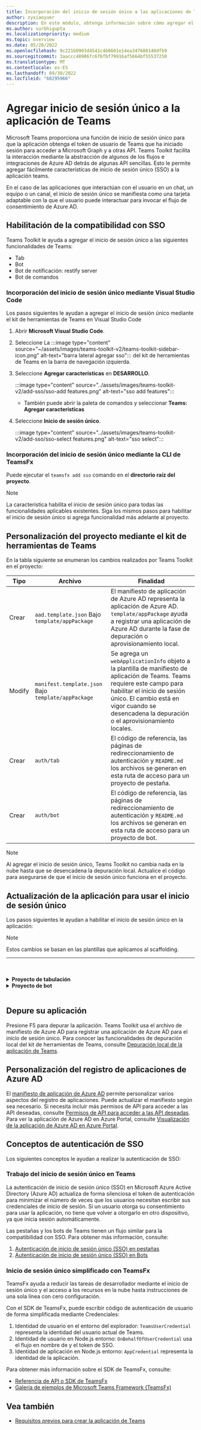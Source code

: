 ```yaml
---
title: Incorporación del inicio de sesión único a las aplicaciones de Teams
author: zyxiaoyuer
description: En este módulo, obtenga información sobre cómo agregar el inicio de sesión único (SSO) de Teams Toolkit, habilitar la compatibilidad con SSO y actualizar la aplicación para que use el inicio de sesión único
ms.author: surbhigupta
ms.localizationpriority: medium
ms.topic: overview
ms.date: 05/20/2022
ms.openlocfilehash: 9c221b0903d4541c4b0601e14ea347680140dfb9
ms.sourcegitcommit: 3aaccc48906fc6f6fbf79916af5664bf55537250
ms.translationtype: MT
ms.contentlocale: es-ES
ms.lasthandoff: 09/30/2022
ms.locfileid: "68295966"
---
```

# <a name="add-single-sign-on-to-teams-app"></a>Agregar inicio de sesión único a la aplicación de Teams

Microsoft Teams proporciona una función de inicio de sesión único para que la aplicación obtenga el token de usuario de Teams que ha iniciado sesión para acceder a Microsoft Graph y a otras API. Teams Toolkit facilita la interacción mediante la abstracción de algunos de los flujos e integraciones de Azure AD detrás de algunas API sencillas. Esto le permite agregar fácilmente características de inicio de sesión único (SSO) a la aplicación teams.

En el caso de las aplicaciones que interactúan con el usuario en un chat, un equipo o un canal, el inicio de sesión único se manifiesta como una tarjeta adaptable con la que el usuario puede interactuar para invocar el flujo de consentimiento de Azure AD.

## <a name="enable-sso-support"></a>Habilitación de la compatibilidad con SSO

Teams Toolkit le ayuda a agregar el inicio de sesión único a las siguientes funcionalidades de Teams:

* Tab
* Bot
* Bot de notificación: restify server
* Bot de comandos

### <a name="add-sso-using-visual-studio-code"></a>Incorporación del inicio de sesión único mediante Visual Studio Code

Los pasos siguientes le ayudan a agregar el inicio de sesión único mediante el kit de herramientas de Teams en Visual Studio Code

1. Abrir **Microsoft Visual Studio Code**.
2. Seleccione La :::image type="content" source="~/assets/images/teams-toolkit-v2/teams-toolkit-sidebar-icon.png" alt-text="barra lateral agregar sso"::: del kit de herramientas de Teams en la barra de navegación izquierda.
3. Seleccione **Agregar características** en **DESARROLLO**.

    :::image type="content" source="../assets/images/teams-toolkit-v2/add-sso/sso-add features.png" alt-text="sso add features":::

    * También puede abrir la paleta de comandos y seleccionar **Teams: Agregar características**

4. Seleccione **Inicio de sesión único**.

    :::image type="content" source="../assets/images/teams-toolkit-v2/add-sso/sso-select features.png" alt-text="sso select":::

### <a name="add-sso-using-teamsfx-cli"></a>Incorporación del inicio de sesión único mediante la CLI de TeamsFx

Puede ejecutar el `teamsfx add sso` comando en el **directorio raíz del proyecto**.

> [!Note]
> La característica habilita el inicio de sesión único para todas las funcionalidades aplicables existentes. Siga los mismos pasos para habilitar el inicio de sesión único si agrega funcionalidad más adelante al proyecto.

## <a name="customize-your-project-using-teams-toolkit"></a>Personalización del proyecto mediante el kit de herramientas de Teams

En la tabla siguiente se enumeran los cambios realizados por Teams Toolkit en el proyecto:

   |**Tipo**|**Archivo**|**Finalidad**|
   |--------|--------|-----------|
   |Crear|`aad.template.json` Bajo `template/appPackage`|El manifiesto de aplicación de Azure AD representa la aplicación de Azure AD. `template/appPackage` ayuda a registrar una aplicación de Azure AD durante la fase de depuración o aprovisionamiento local.|
   |Modify|`manifest.template.json` Bajo `template/appPackage`|Se agrega un `webApplicationInfo` objeto a la plantilla de manifiesto de aplicación de Teams. Teams requiere este campo para habilitar el inicio de sesión único. El cambio está en vigor cuando se desencadena la depuración o el aprovisionamiento locales.|
   |Crear|`auth/tab`|El código de referencia, las páginas de redireccionamiento de autenticación y `README.md` los archivos se generan en esta ruta de acceso para un proyecto de pestaña.|
   |Crear|`auth/bot`|El código de referencia, las páginas de redireccionamiento de autenticación y `README.md` los archivos se generan en esta ruta de acceso para un proyecto de bot.|

> [!Note]
> Al agregar el inicio de sesión único, Teams Toolkit no cambia nada en la nube hasta que se desencadena la depuración local. Actualice el código para asegurarse de que el inicio de sesión único funciona en el proyecto.

## <a name="update-your-application-to-use-sso"></a>Actualización de la aplicación para usar el inicio de sesión único

Los pasos siguientes le ayudan a habilitar el inicio de sesión único en la aplicación:

> [!NOTE]
> Estos cambios se basan en las plantillas que aplicamos al scaffolding.

---
<br>
<br><details>
<summary><b>Proyecto de tabulación </b></summary>

1. Copie `auth-start.html` y `auth-end.htm`** en la carpeta en `auth/public` `tabs/public/`. Teams Toolkit registra estos dos puntos de conexión en Azure AD para el flujo de redireccionamiento de Azure AD.

2. Copie `sso` la carpeta en `auth/tab` en `tabs/src/sso/`.

    * `InitTeamsFx`: el archivo implementa una función que inicializa el SDK de TeamsFx y abre `GetUserProfile` el componente después de inicializar el SDK.

    * `GetUserProfile`: el archivo implementa una función que llama a Microsoft Graph API para obtener información del usuario.

3. Ejecute `npm install @microsoft/teamsfx-react` en `tabs/`.

4. Agregue las líneas siguientes a `tabs/src/components/sample/Welcome.tsx` para importar `InitTeamsFx`:

    ```Bash

    import { InitTeamsFx } from "../../sso/InitTeamsFx";

    ```

5. Reemplace la línea siguiente:

   `<AddSSO />` con `<InitTeamsFx />` para reemplazar el `AddSso` componente por `InitTeamsFx` el componente.

</details>
<details>
<summary><b>Proyecto de bot </b></summary>

#### <a name="set-up-the-azure-ad-redirects"></a>Configuración de las redirecciones de Azure AD

1. Mueva la `auth/bot/public` carpeta a `bot/src`. Esta carpeta contiene páginas HTML que hospeda la aplicación bot. Cuando se inicia el flujo de inicio de sesión único con Azure AD, redirige al usuario a las páginas HTML.
1. Modifique para `bot/src/index` agregar las rutas adecuadas `restify` a las páginas HTML.

    ```ts
    const path = require("path");

    server.get(
        "/auth-*.html",
        restify.plugins.serveStatic({
            directory: path.join(__dirname, "public"),
        })
    );
    ```

#### <a name="update-your-app"></a>Actualizar la aplicación

El controlador de `ProfileSsoCommandHandler` comandos sso usa un token de Azure AD para llamar a Microsoft Graph. Este token se obtiene mediante el token de usuario de Teams que ha iniciado sesión. El flujo se reúne en un cuadro de diálogo que muestra un cuadro de diálogo de consentimiento si es necesario.

1. Mueva el `profileSsoCommandHandler` archivo de la `auth/bot/sso` carpeta a `bot/src`. `ProfileSsoCommandHandler` class es un controlador de comandos sso para obtener información del usuario con el token de SSO, seguir este método y crear su propio controlador de comandos sso.
1. Abra el `package.json` archivo y asegúrese de que la versión del SDK de teamsfx >= 1.2.0
1. Ejecute el comando en `bot` la `npm install isomorphic-fetch --save` carpeta .
1. Para el script ts, ejecute el comando en `bot` la `npm install copyfiles --save-dev` carpeta y reemplace las líneas siguientes en `package.json`:

    ```json
    "build": "tsc --build && shx cp -r ./src/adaptiveCards ./lib/src",
    ```

    Con

    ```json
    "build": "tsc --build && shx cp -r ./src/adaptiveCards ./lib/src && copyfiles src/public/*.html lib/",
    ```

    Esto copia las páginas HTML que se usan para la redirección de autenticación al compilar el proyecto de bot.

1. Para que el flujo de consentimiento de SSO funcione, reemplace el código siguiente en el `bot/src/index` archivo:

    ```ts
    server.post("/api/messages", async (req, res) => {
        await commandBot.requestHandler(req, res);
    });
    ```

    Con

    ```ts
    server.post("/api/messages", async (req, res) => {
        await commandBot.requestHandler(req, res).catch((err) => {
            // Error message including "412" means it is waiting for user's consent, which is a normal process of SSO, sholdn't throw this error.
            if (!err.message.includes("412")) {
                throw err;
            }
        });
    });
    ```

1. Reemplace las opciones de, por `ConversationBot` ejemplo, en `bot/src/internal/initialize` para agregar la configuración de SSO y el controlador de comandos sso:

    ```ts
    export const commandBot = new ConversationBot({
        ...
        command: {
            enabled: true,
            commands: [new HelloWorldCommandHandler()],
        },
    });
    ```

    Con

    ```ts
    import { ProfileSsoCommandHandler } from "../profileSsoCommandHandler";

    export const commandBot = new ConversationBot({
        ...
        // To learn more about ssoConfig, please refer teamsfx sdk document: https://docs.microsoft.com/microsoftteams/platform/toolkit/teamsfx-sdk
        ssoConfig: {
            aad :{
                scopes:["User.Read"],
            },
        },
        command: {
            enabled: true,
            commands: [new HelloWorldCommandHandler() ],
            ssoCommands: [new ProfileSsoCommandHandler()],
        },
    });
    ```

1. Registre el comando en el manifiesto de aplicación de Teams. Abra `templates/appPackage/manifest.template.json`y agregue las siguientes líneas en `commands` en `commandLists` del bot:

    ```json
    {
        "title": "profile",
        "description": "Show user profile using Single Sign On feature"
    }
    ```

#### <a name="add-a-new-sso-command-to-the-bot-optional"></a>Adición de un nuevo comando sso al bot (opcional)

Después de agregar correctamente el inicio de sesión único en el proyecto, puede agregar un nuevo comando sso.

1. Cree un nuevo archivo como `photoSsoCommandHandler.ts` o `photoSsoCommandHandler.js` en `bot/src/` y agregue su propio controlador de comandos de SSO para llamar a Graph API:

    ```TypeScript
    // for TypeScript:
    import { Activity, TurnContext, ActivityTypes } from "botbuilder";
    import "isomorphic-fetch";
    import {
        CommandMessage,
        TriggerPatterns,
        TeamsFx,
        createMicrosoftGraphClient,
        TeamsFxBotSsoCommandHandler,
        TeamsBotSsoPromptTokenResponse,
    } from "@microsoft/teamsfx";

    export class PhotoSsoCommandHandler implements TeamsFxBotSsoCommandHandler {
        triggerPatterns: TriggerPatterns = "photo";

        async handleCommandReceived(
            context: TurnContext,
            message: CommandMessage,
            tokenResponse: TeamsBotSsoPromptTokenResponse,
        ): Promise<string | Partial<Activity> | void> {
            await context.sendActivity("Retrieving user information from Microsoft Graph ...");

            const teamsfx = new TeamsFx().setSsoToken(tokenResponse.ssoToken);

            const graphClient = createMicrosoftGraphClient(teamsfx, ["User.Read"]);

            let photoUrl = "";
            try {
                const photo = await graphClient.api("/me/photo/$value").get();
                const arrayBuffer = await photo.arrayBuffer();
                const buffer=Buffer.from(arrayBuffer, 'binary');
                photoUrl = "data:image/png;base64," + buffer.toString("base64");
            } catch {
                // Could not fetch photo from user's profile, return empty string as placeholder.
            }
            if (photoUrl) {
                const photoMessage: Partial<Activity> = {
                    type: ActivityTypes.Message, 
                    text: 'This is your photo:', 
                    attachments: [
                        {
                            name: 'photo.png',
                            contentType: 'image/png',
                            contentUrl: photoUrl
                        }
                    ]
                };
                return photoMessage;
            } else {
                return "Could not retrieve your photo from Microsoft Graph. Please make sure you have uploaded your photo.";
            }
        }
    }
    ```

    ```javascript
    // for JavaScript:
    const { ActivityTypes } = require("botbuilder");
    require("isomorphic-fetch");
    const { createMicrosoftGraphClient, TeamsFx } = require("@microsoft/teamsfx");

    class PhotoSsoCommandHandler {
        triggerPatterns = "photo";

        async handleCommandReceived(context, message, tokenResponse) {
            await context.sendActivity("Retrieving user information from Microsoft Graph ...");

            const teamsfx = new TeamsFx().setSsoToken(tokenResponse.ssoToken);

            const graphClient = createMicrosoftGraphClient(teamsfx, ["User.Read"]);
        
            let photoUrl = "";
            try {
                const photo = await graphClient.api("/me/photo/$value").get();
                const arrayBuffer = await photo.arrayBuffer();
                const buffer=Buffer.from(arrayBuffer, 'binary');
                photoUrl = "data:image/png;base64," + buffer.toString("base64");
            } catch {
            // Could not fetch photo from user's profile, return empty string as placeholder.
            }
            if (photoUrl) {
                const photoMessage = {
                    type: ActivityTypes.Message, 
                    text: 'This is your photo:', 
                    attachments: [
                        {
                            name: 'photo.png',
                            contentType: 'image/png',
                            contentUrl: photoUrl
                        }
                    ]
                };
                return photoMessage;
            } else {
                return "Could not retrieve your photo from Microsoft Graph. Please make sure you have uploaded your photo.";
            }
        }
    }

    module.exports = {
        PhotoSsoCommandHandler,
    };

    ```

1. Agregue `PhotoSsoCommandHandler` una instancia a la `ssoCommands` matriz en `bot/src/internal/initialize.ts`:

    ```ts
    // for TypeScript:
    import { PhotoSsoCommandHandler } from "../photoSsoCommandHandler";

    export const commandBot = new ConversationBot({
        ...
        command: {
            ...
            ssoCommands: [new ProfileSsoCommandHandler(), new PhotoSsoCommandHandler()],
        },
    });
    ```

    ```javascript
    // for JavaScript:
    ...
    const { PhotoSsoCommandHandler } = require("../photoSsoCommandHandler");

    const commandBot = new ConversationBot({
        ...
        command: {
            ...
            ssoCommands: [new ProfileSsoCommandHandler(), new PhotoSsoCommandHandler()]
        },
    });
    ...

    ```

1. Registre el comando en el manifiesto de aplicación de Teams. Abra `templates/appPackage/manifest.template.json`y agregue las siguientes líneas en `commands` en `commandLists` del bot:

    ```JSON

    {
        "title": "photo",
        "description": "Show user photo using Single Sign On feature"
    }

    ```

</details>
<br>

## <a name="debug-your-application"></a>Depure su aplicación

Presione F5 para depurar la aplicación. Teams Toolkit usa el archivo de manifiesto de Azure AD para registrar una aplicación de Azure AD para el inicio de sesión único. Para conocer las funcionalidades de depuración local del kit de herramientas de Teams, consulte [Depuración local de la aplicación de Teams](debug-local.md).

## <a name="customize-azure-ad-application-registration"></a>Personalización del registro de aplicaciones de Azure AD

El [manifiesto de aplicación de Azure AD](/azure/active-directory/develop/reference-app-manifest) permite personalizar varios aspectos del registro de aplicaciones. Puede actualizar el manifiesto según sea necesario. Si necesita incluir más permisos de API para acceder a las API deseadas, consulte [Permisos de API para acceder a las API deseadas](https://github.com/OfficeDev/TeamsFx/wiki/#customize-aad-manifest-template).
Para ver la aplicación de Azure AD en Azure Portal, consulte [Visualización de la aplicación de Azure AD en Azure Portal](https://github.com/OfficeDev/TeamsFx/wiki/Manage-AAD-application-in-Teams-Toolkit#How-to-view-the-AAD-app-on-the-Azure-portal).

## <a name="sso-authentication-concepts"></a>Conceptos de autenticación de SSO

Los siguientes conceptos le ayudan a realizar la autenticación de SSO:

### <a name="working-of-sso-in-teams"></a>Trabajo del inicio de sesión único en Teams

La autenticación de inicio de sesión único (SSO) en Microsoft Azure Active Directory (Azure AD) actualiza de forma silenciosa el token de autenticación para minimizar el número de veces que los usuarios necesitan escribir sus credenciales de inicio de sesión. Si un usuario otorga su consentimiento para usar la aplicación, no tiene que volver a otorgarlo en otro dispositivo, ya que inicia sesión automáticamente.

Las pestañas y los bots de Teams tienen un flujo similar para la compatibilidad con SSO. Para obtener más información, consulte:

1. [Autenticación de inicio de sesión único (SSO) en pestañas](../tabs/how-to/authentication/tab-sso-overview.md)
2. [Autenticación de inicio de sesión único (SSO) en Bots](../bots/how-to/authentication/auth-aad-sso-bots.md)

### <a name="simplified-sso-with-teamsfx"></a>Inicio de sesión único simplificado con TeamsFx

TeamsFx ayuda a reducir las tareas de desarrollador mediante el inicio de sesión único y el acceso a los recursos en la nube hasta instrucciones de una sola línea con cero configuración.

Con el SDK de TeamsFx, puede escribir código de autenticación de usuario de forma simplificada mediante Credenciales:

1. Identidad de usuario en el entorno del explorador: `TeamsUserCredential` representa la identidad del usuario actual de Teams.
2. Identidad de usuario en Node.js entorno: `OnBehalfOfUserCredential` usa el flujo en nombre de y el token de SSO.
3. Identidad de aplicación en Node.js entorno: `AppCredential` representa la identidad de la aplicación.

Para obtener más información sobre el SDK de TeamsFx, consulte:

* [Referencia de API o SDK de TeamsFx](TeamsFx-SDK.md) [](/javascript/api/@microsoft/teamsfx/?view=msteams-client-js-latest&preserve-view=true)
* [Galería de ejemplos de Microsoft Teams Framework (TeamsFx)](https://github.com/OfficeDev/TeamsFx-Samples/tree/v2)

## <a name="see-also"></a>Vea también

* [Requisitos previos para crear la aplicación de Teams](tools-prerequisites.md)
